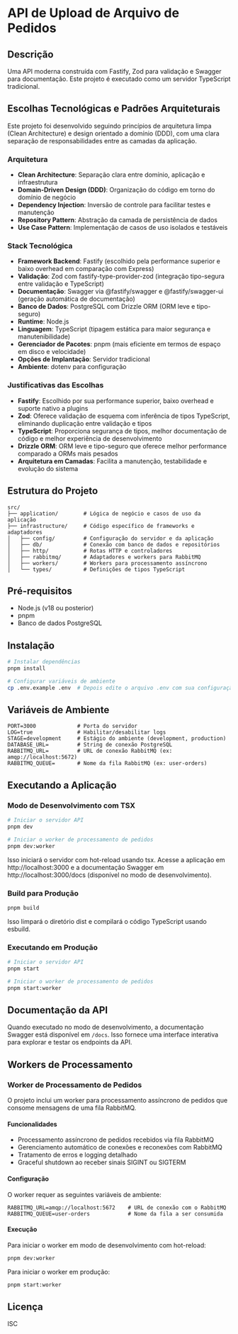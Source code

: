 # API de Upload de Arquivo de Pedidos

## Descrição

Uma API moderna construída com Fastify, Zod para validação e Swagger para documentação. Este projeto é executado como um servidor TypeScript tradicional.

## Escolhas Tecnológicas e Padrões Arquiteturais

Este projeto foi desenvolvido seguindo princípios de arquitetura limpa (Clean Architecture) e design orientado a domínio (DDD), com uma clara separação de responsabilidades entre as camadas da aplicação.

### Arquitetura

- **Clean Architecture**: Separação clara entre domínio, aplicação e infraestrutura
- **Domain-Driven Design (DDD)**: Organização do código em torno do domínio de negócio
- **Dependency Injection**: Inversão de controle para facilitar testes e manutenção
- **Repository Pattern**: Abstração da camada de persistência de dados
- **Use Case Pattern**: Implementação de casos de uso isolados e testáveis

### Stack Tecnológica

- **Framework Backend**: Fastify (escolhido pela performance superior e baixo overhead em comparação com Express)
- **Validação**: Zod com fastify-type-provider-zod (integração tipo-segura entre validação e TypeScript)
- **Documentação**: Swagger via @fastify/swagger e @fastify/swagger-ui (geração automática de documentação)
- **Banco de Dados**: PostgreSQL com Drizzle ORM (ORM leve e tipo-seguro)
- **Runtime**: Node.js
- **Linguagem**: TypeScript (tipagem estática para maior segurança e manutenibilidade)
- **Gerenciador de Pacotes**: pnpm (mais eficiente em termos de espaço em disco e velocidade)
- **Opções de Implantação**: Servidor tradicional
- **Ambiente**: dotenv para configuração

### Justificativas das Escolhas

- **Fastify**: Escolhido por sua performance superior, baixo overhead e suporte nativo a plugins
- **Zod**: Oferece validação de esquema com inferência de tipos TypeScript, eliminando duplicação entre validação e tipos
- **TypeScript**: Proporciona segurança de tipos, melhor documentação de código e melhor experiência de desenvolvimento
- **Drizzle ORM**: ORM leve e tipo-seguro que oferece melhor performance comparado a ORMs mais pesados
- **Arquitetura em Camadas**: Facilita a manutenção, testabilidade e evolução do sistema

## Estrutura do Projeto

```
src/
├── application/        # Lógica de negócio e casos de uso da aplicação
├── infrastructure/     # Código específico de frameworks e adaptadores
│   ├── config/         # Configuração do servidor e da aplicação
│   ├── db/             # Conexão com banco de dados e repositórios
│   ├── http/           # Rotas HTTP e controladores
│   ├── rabbitmq/       # Adaptadores e workers para RabbitMQ
│   ├── workers/        # Workers para processamento assíncrono
│   └── types/          # Definições de tipos TypeScript
```

## Pré-requisitos

- Node.js (v18 ou posterior)
- pnpm
- Banco de dados PostgreSQL

## Instalação

```bash
# Instalar dependências
pnpm install

# Configurar variáveis de ambiente
cp .env.example .env  # Depois edite o arquivo .env com sua configuração
```

## Variáveis de Ambiente

```
PORT=3000             # Porta do servidor
LOG=true              # Habilitar/desabilitar logs
STAGE=development     # Estágio do ambiente (development, production)
DATABASE_URL=         # String de conexão PostgreSQL
RABBITMQ_URL=         # URL de conexão RabbitMQ (ex: amqp://localhost:5672)
RABBITMQ_QUEUE=       # Nome da fila RabbitMQ (ex: user-orders)
```

## Executando a Aplicação

### Modo de Desenvolvimento com TSX

```bash
# Iniciar o servidor API
pnpm dev

# Iniciar o worker de processamento de pedidos
pnpm dev:worker
```

Isso iniciará o servidor com hot-reload usando tsx. Acesse a aplicação em http://localhost:3000 e a documentação Swagger em http://localhost:3000/docs (disponível no modo de desenvolvimento).

### Build para Produção

```bash
pnpm build
```

Isso limpará o diretório dist e compilará o código TypeScript usando esbuild.

### Executando em Produção

```bash
# Iniciar o servidor API
pnpm start

# Iniciar o worker de processamento de pedidos
pnpm start:worker
```

## Documentação da API

Quando executado no modo de desenvolvimento, a documentação Swagger está disponível em `/docs`. Isso fornece uma interface interativa para explorar e testar os endpoints da API.

## Workers de Processamento

### Worker de Processamento de Pedidos

O projeto inclui um worker para processamento assíncrono de pedidos que consome mensagens de uma fila RabbitMQ.

#### Funcionalidades

- Processamento assíncrono de pedidos recebidos via fila RabbitMQ
- Gerenciamento automático de conexões e reconexões com RabbitMQ
- Tratamento de erros e logging detalhado
- Graceful shutdown ao receber sinais SIGINT ou SIGTERM

#### Configuração

O worker requer as seguintes variáveis de ambiente:

```
RABBITMQ_URL=amqp://localhost:5672    # URL de conexão com o RabbitMQ
RABBITMQ_QUEUE=user-orders            # Nome da fila a ser consumida
```

#### Execução

Para iniciar o worker em modo de desenvolvimento com hot-reload:

```bash
pnpm dev:worker
```

Para iniciar o worker em produção:

```bash
pnpm start:worker
```

## Licença

ISC
